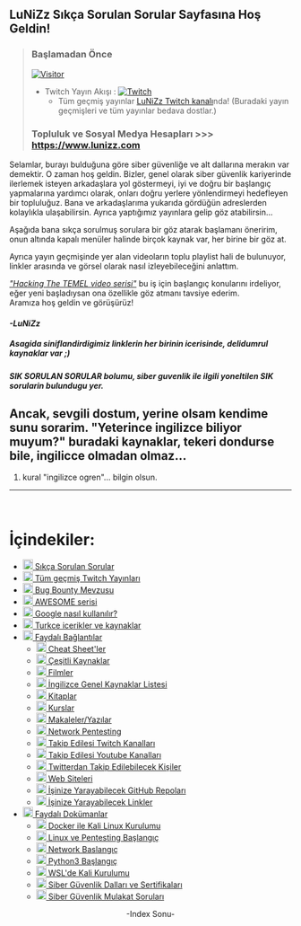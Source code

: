 <!--Satırların sonundaki "\" işareti bir alt satıra geçirmek için kullanılıyor. Kullanmazsanız linkler birbirine girebilir. -->
## LuNiZz Sıkça Sorulan Sorular Sayfasına Hoş Geldin!
> ### Başlamadan Önce
> [![Visitor](https://visitor-badge.laobi.icu/badge?page_id=LuNiZz.siber-guvenlik-sss)](#)
>
> - Twitch Yayın Akışı : [![Twitch](https://img.shields.io/twitch/status/lunizz)](https://twitch.com/lunizz)  
>   - Tüm geçmiş yayınlar [LuNiZz Twitch kanalı](https://www.twitch.tv/lunizz/videos)nda! (Buradaki yayın geçmişleri ve tüm yayınlar bedava dostlar.)
>
>
>
> ### Topluluk ve Sosyal Medya Hesapları >>> https://www.lunizz.com       


Selamlar, burayı bulduğuna göre siber güvenliğe ve alt dallarına merakın var demektir. O zaman hoş geldin. Bizler, genel olarak siber güvenlik kariyerinde ilerlemek isteyen arkadaşlara yol göstermeyi, iyi ve doğru bir başlangıç yapmalarına yardımcı olarak, onları doğru yerlere yönlendirmeyi hedefleyen bir topluluğuz. Bana ve arkadaşlarıma yukarıda gördüğün adreslerden kolaylıkla ulaşabilirsin. 
Ayrıca yaptığımız yayınlara gelip göz atabilirsin...

Aşağıda bana sıkça sorulmuş sorulara bir göz atarak başlamanı öneririm, onun altında kapalı menüler halinde birçok kaynak var, her birine bir göz at.

Ayrıca yayın geçmişinde yer alan videoların toplu playlist hali de bulunuyor, linkler arasında ve görsel olarak nasıl izleyebileceğini anlattım.

[*"Hacking The TEMEL video serisi"*](https://www.twitch.tv/collections/sHv1c2HZEhaHFQ) bu iş için başlangıç konularını irdeliyor, eğer yeni başladıysan ona özellikle göz atmanı tavsiye ederim.  
Aramıza hoş geldin ve görüşürüz!

#### *-LuNiZz*    

##### Asagida siniflandirdigimiz linklerin her birinin icerisinde, delidumrul kaynaklar var ;) 
##### SIK SORULAN SORULAR bolumu, siber guvenlik ile ilgili yoneltilen SIK sorularin bulundugu yer. 

## Ancak, sevgili dostum, yerine olsam kendime sunu sorarim. "Yeterince ingilizce biliyor muyum?" buradaki kaynaklar, tekeri dondurse bile, ingilicce olmadan olmaz... 
1. kural "ingilizce ogren"... bilgin olsun.
---

<br>

# İçindekiler:
* [<img width="18" src="https://i.ibb.co/vwSm056/soru-cevap.png" alt="soru-cevap" border="0"> Sıkça Sorulan Sorular](/SSS_Sikca_Sorulan_Sorular.md)
* [<img width="18" src="https://i.ibb.co/2dzQnY9/twitch.png" alt="twitch" border="0"> Tüm geçmiş Twitch Yayınları](/Faydali-Bilgiler/Tum_Gecmis_Twitch_Yayinlari.md)
* [<img width="18" src="https://i.ibb.co/gmLfmCy/bug.png" alt="bug" border="0"> Bug Bounty Mevzusu](/Faydali-Bilgiler/Bug_Bounty_Mevzusu.md)
* [<img width="18" src="https://i.ibb.co/NLkznCJ/yildiz.png" alt="yildiz" border="0"> AWESOME serisi](/Faydali-Bilgiler/AWESOME_Serisi.md)
* [<img width="18" src="https://i.ibb.co/86yT26f/google.png" alt="google" border="0"> Google nasıl kullanılır?](/Faydali-Bilgiler/Google_Nasil_Kullanilir.md)
* [<img width="18" src="https://i.ibb.co/T0cJW4S/turkey-flag-xs.png" alt="TR" border="0"> Turkce icerikler ve kaynaklar](/trkaynak/readme.md)
* [<img width="18" src="https://i.ibb.co/LPJQsPC/link.png" alt="link" border="0"> Faydalı Bağlantılar](/Faydali-Baglantilar)
   - [<img width="18" src="https://i.ibb.co/HGBjbmL/cheat-sheetler.png" alt="cheat-sheetler" border="0"> Cheat Sheet'ler](/Faydali-Baglantilar/Cheat_Sheet-ler.md)  
   - [<img width="18" src="https://i.ibb.co/10rz1Xh/cesitli-kaynaklar.png" alt="cesitli-kaynaklar" border="0"> Çeşitli Kaynaklar](/Faydali-Baglantilar/Cesitli_Kaynaklar.md)  
   - [<img width="18" src="https://i.ibb.co/1vHF0tz/filmler.png" alt="filmler" border="0"> Filmler](/Faydali-Baglantilar/Filmler.md)  
   - [<img width="18" src="https://i.ibb.co/BwKsLb1/yabanci-dil.png" alt="yabanci-dil" border="0"> İngilizce Genel Kaynaklar Listesi](/Faydali-Baglantilar/Ingilizce_Genel_Kaynaklar_Listesi.md)  
   - [<img width="18" src="https://i.ibb.co/PgG7wMH/kitaplar.png" alt="kitaplar" border="0"> Kitaplar](/Faydali-Baglantilar/Kitaplar.md)  
   - [<img width="18" src="https://i.ibb.co/ns7dwrs/kurs.png" alt="kurs" border="0"> Kurslar](/Faydali-Baglantilar/Kurslar.md)  
   - [<img width="18" src="https://i.ibb.co/wLs9FDF/yazilar.png" alt="yazilar" border="0"> Makaleler/Yazılar](/Faydali-Baglantilar/Makaleler_Yazilar.md)  
   - [<img width="18" src="https://i.ibb.co/yYK5YYz/network-pentesting.png" alt="network-pentesting" border="0"> Network Pentesting](/Faydali-Baglantilar/Network_Pentesting.md)  
   - [<img width="18" src="https://i.ibb.co/2dzQnY9/twitch.png" alt="twitch" border="0"> Takip Edilesi Twitch Kanalları](/Faydali-Baglantilar/Takip_Edilesi_Twitch_Kanallari.md)  
   - [<img width="18" src="https://i.ibb.co/grF5FDC/youtube.png" alt="youtube" border="0"> Takip Edilesi Youtube Kanalları](/Faydali-Baglantilar/Takip_Edilesi_Youtube_Kanallari.md)  
   - [<img width="18" src="https://i.ibb.co/qDk1M65/twitter.png" alt="twitter" border="0"> Twitterdan Takip Edilebilecek Kişiler](/Faydali-Baglantilar/Twitterdan_Takip_Edilebilecek_Kisiler.md)  
   - [<img width="18" src="https://i.ibb.co/WWgkFzn/web-site.png" alt="web-site" border="0" /> Web Siteleri](/Faydali-Baglantilar/Web_Siteleri.md)  
   - [<img width="18" src="https://i.ibb.co/PZDy7Qz/github.png" alt="github" border="0"> İşinize Yarayabilecek GitHub Repoları](/Faydali-Baglantilar/İsinize_Yarayabilecek_GitHub_Repolari.md)  
   - [<img width="18" src="https://i.ibb.co/LPJQsPC/link.png" alt="link" border="0"> İşinize Yarayabilecek Linkler](/Faydali-Baglantilar/İsinize_Yarayabilecek_Linkler.md)  
* [<img width="18" src="https://i.ibb.co/wLs9FDF/yazilar.png" alt="yazilar" border="0"> Faydalı Dokümanlar](/Faydali-Dokumanlar)
    - [<img width="18" src="https://i.ibb.co/nsy7RW6/docker.png" alt="docker" border="0"> Docker ile Kali Linux Kurulumu](/Faydali-Dokumanlar/Docker-da_KALI.md)
    - [<img width="18" src="https://i.ibb.co/1Rd9V0k/linux.png" alt="linux" border="0"> Linux ve Pentesting Başlangıç](/Faydali-Dokumanlar/Linux_ve_Pentesting_Baslangic.md)
    - [<img width="18" src="https://i.ibb.co/ngYZt20/network.png" alt="network" border="0"> Network Baslangıç](/Faydali-Dokumanlar/Network_Baslangic.md)
    - [<img width="18" src="https://i.ibb.co/QJTzGG0/python.png" alt="python" border="0"> Python3 Başlangıç](/Faydali-Dokumanlar/Python3_Baslangic.md)
    - [<img width="18" src="https://i.ibb.co/f8m7Vd0/windows.png" alt="windows" border="0"> WSL'de Kali Kurulumu](/Faydali-Dokumanlar/WSL_Kali.md)
    - [<img width="18" src="https://i.ibb.co/6Xj1TNj/hacker.png" alt="hacker" border="0"> Siber Güvenlik Dalları ve Sertifikaları](/Faydali-Dokumanlar/siberguvenlik.md)
    - [<img width="18" src="https://i.ibb.co/2WMkZHx/mulakat.png" alt="mulakat" border="0"> Siber Güvenlik Mulakat Soruları](/Faydali-Dokumanlar/siberguvenlik_mulakat_sorulari.md)

<p align="center">-Index Sonu-</center>
